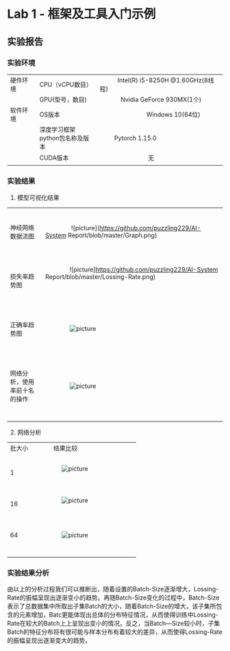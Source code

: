 # Lab 1 - 框架及工具入门示例

## 实验报告

### 实验环境

||||
|--------|--------------|--------------------------|
|硬件环境|CPU（vCPU数目）| &nbsp;&nbsp;&nbsp;&nbsp;&nbsp;&nbsp;&nbsp;&nbsp;&nbsp;&nbsp; Intel(R) i5-8250H @1.60GHz(8线程)|&nbsp; &nbsp; &nbsp; &nbsp; &nbsp; &nbsp; &nbsp; &nbsp; &nbsp; &nbsp; |
||GPU(型号，数目)| &nbsp;&nbsp;&nbsp;&nbsp;&nbsp;&nbsp;&nbsp;&nbsp;&nbsp;&nbsp; &nbsp;&nbsp;Nvidia GeForce 930MX(1个)
|软件环境|OS版本|&nbsp;&nbsp;&nbsp;&nbsp;&nbsp;&nbsp;&nbsp;&nbsp;&nbsp;&nbsp; &nbsp;&nbsp;&nbsp;&nbsp;&nbsp;&nbsp;&nbsp;&nbsp;&nbsp;&nbsp;&nbsp;&nbsp;&nbsp;&nbsp;&nbsp;&nbsp;&nbsp;&nbsp;Windows 10(64位)
||深度学习框架<br>python包名称及版本|&nbsp;&nbsp;&nbsp;&nbsp;&nbsp; &nbsp;&nbsp; Pytorch 1.15.0
||CUDA版本|   &nbsp;&nbsp;&nbsp;&nbsp;&nbsp;&nbsp;&nbsp;&nbsp;&nbsp;&nbsp; &nbsp;&nbsp;&nbsp;&nbsp;&nbsp;&nbsp;&nbsp;&nbsp;&nbsp;&nbsp;&nbsp;&nbsp;&nbsp;&nbsp;&nbsp;&nbsp;&nbsp;&nbsp; 无
||||
### 实验结果

1. 模型可视化结果
   
|||
|---------------|---------------------------|
|<br/>&nbsp;<br/>神经网络数据流图<br/>&nbsp;<br/>&nbsp;|&nbsp; &nbsp; &nbsp; &nbsp; &nbsp; &nbsp; &nbsp; &nbsp; ![picture](https://github.com/puzzling229/AI-System Report/blob/master/Graph.png)&nbsp; &nbsp; &nbsp; &nbsp; &nbsp; &nbsp; &nbsp; &nbsp; &nbsp; &nbsp; &nbsp; &nbsp; &nbsp; &nbsp; |
|<br/>&nbsp;<br/>损失率趋势图<br/>&nbsp;<br/>&nbsp;|&nbsp; &nbsp; &nbsp; &nbsp; &nbsp; &nbsp; &nbsp; &nbsp;![picture]https://github.com/puzzling229/AI-System Report/blob/master/Lossing-Rate.png) &nbsp; &nbsp; &nbsp; &nbsp; &nbsp; &nbsp; &nbsp; &nbsp; &nbsp; &nbsp; &nbsp; &nbsp; &nbsp; &nbsp; <br/>&nbsp;<br/>&nbsp;|&nbsp; &nbsp; &nbsp; &nbsp; &nbsp; &nbsp; &nbsp; &nbsp;![picture](Accuracy-Rate.png) &nbsp; &nbsp; &nbsp; &nbsp; &nbsp; &nbsp; &nbsp; &nbsp; &nbsp; &nbsp; &nbsp; &nbsp; &nbsp; &nbsp; |
|<br/>&nbsp;<br/>正确率趋势图<br/>&nbsp;<br/>&nbsp;|&nbsp; &nbsp; &nbsp; &nbsp; &nbsp; &nbsp; &nbsp; &nbsp;![picture](https://github.com/Stonerlei/imgs_AISystem/blob/master/Accuracy-Rate.png) &nbsp; &nbsp; &nbsp; &nbsp; &nbsp; &nbsp; &nbsp; &nbsp; &nbsp; &nbsp; &nbsp; &nbsp; &nbsp; &nbsp; |
|<br/>&nbsp;<br/>网络分析，使用率前十名的操作<br/>&nbsp;<br/>&nbsp;|&nbsp; &nbsp; &nbsp; &nbsp; &nbsp; &nbsp; &nbsp; &nbsp;![picture](https://github.com/Stonerlei/imgs_AISystem/blob/master/Top10-Operations.png) &nbsp; &nbsp; &nbsp; &nbsp; &nbsp; &nbsp; &nbsp; &nbsp; &nbsp; &nbsp; &nbsp; &nbsp; &nbsp; &nbsp; ||
||||


2. 网络分析

|||
|------|--------------|
|批大小 &nbsp;| &nbsp; &nbsp; &nbsp; &nbsp; &nbsp; 结果比较 &nbsp; &nbsp; &nbsp; &nbsp; &nbsp; |
|<br/>&nbsp;<br/>1<br/>&nbsp;|&nbsp; &nbsp; &nbsp; &nbsp; &nbsp; &nbsp; &nbsp; &nbsp;![picture](https://github.com/Stonerlei/imgs_AISystem/blob/master/Batch-1.png) &nbsp; &nbsp; &nbsp; &nbsp; &nbsp; &nbsp; &nbsp; &nbsp; &nbsp; &nbsp; &nbsp; &nbsp; &nbsp; &nbsp; ||
|<br/>&nbsp;<br/>16<br/>&nbsp;|&nbsp; &nbsp; &nbsp; &nbsp; &nbsp; &nbsp; &nbsp; &nbsp;![picture](https://github.com/Stonerlei/imgs_AISystem/blob/master/Batch-16.png) &nbsp; &nbsp; &nbsp; &nbsp; &nbsp; &nbsp; &nbsp; &nbsp; &nbsp; &nbsp; &nbsp; &nbsp; &nbsp; &nbsp; ||
|<br/>&nbsp;<br/>64<br/>&nbsp;<br/>&nbsp;|&nbsp; &nbsp; &nbsp; &nbsp; &nbsp; &nbsp; &nbsp; &nbsp;![picture](https://github.com/Stonerlei/imgs_AISystem/blob/master/Batch-64.png) &nbsp; &nbsp; &nbsp; &nbsp; &nbsp; &nbsp; &nbsp; &nbsp; &nbsp; &nbsp; &nbsp; &nbsp; &nbsp; &nbsp; ||
|||

### 实验结果分析
   由以上的分析过程我们可以推断出，随着设置的Batch-Size逐渐增大，Lossing-Rate的振幅呈现出逐渐变小的趋势。再随Batch-Size变化的过程中，Batch-Size表示了总数据集中所取出子集Batch的大小，随着Batch-Size的增大，该子集所包含的元素增加，Batc更能体现出总体的分布特征情况，从而使得训练中Lossing-Rate在较大的Batch上上呈现出变小的情况。反之，当Batch—Size较小时，子集Batch的特征分布将有很可能与样本分布有着较大的差异，从而使得Lossing-Rate的振幅呈现出逐渐变大的趋势。<br/>
  
